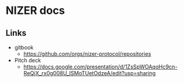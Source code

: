 # NIZER docs

## Links
- gitbook
  - https://github.com/orgs/nizer-protocol/repositories
- Pitch deck
  - https://docs.google.com/presentation/d/1ZsSpWOAqoHc9cn-ReQjX_rx0g008U_ISMoTUetOdzeA/edit?usp=sharing
